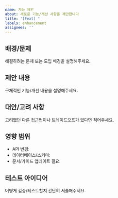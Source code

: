 ```yaml
---
name: 기능 제안
about: 새로운 기능/개선 사항을 제안합니다
title: "[Feat] "
labels: enhancement
assignees: ''
---
```


## 배경/문제
해결하려는 문제 또는 도입 배경을 설명해주세요.

## 제안 내용
구체적인 기능/개선 내용을 설명해주세요.

## 대안/고려 사항
고려했던 다른 접근법이나 트레이드오프가 있다면 적어주세요.

## 영향 범위
- API 변경: 
- 데이터베이스/스키마: 
- 문서/가이드 업데이트 필요: 

## 테스트 아이디어
어떻게 검증/테스트할지 간단히 서술해주세요.


